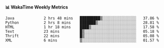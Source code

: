 **:bar_chart: WakaTime Weekly Metrics**

<!--START_SECTION:waka-->

```text
Java             2 hrs 48 mins   █████████▒░░░░░░░░░░░░░░░   37.86 %
Python           2 hrs 8 mins    ███████▒░░░░░░░░░░░░░░░░░   28.81 %
HTML             1 hr 18 mins    ████▒░░░░░░░░░░░░░░░░░░░░   17.58 %
Text             23 mins         █▒░░░░░░░░░░░░░░░░░░░░░░░   05.18 %
Thrift           22 mins         █▒░░░░░░░░░░░░░░░░░░░░░░░   05.08 %
XML              6 mins          ▒░░░░░░░░░░░░░░░░░░░░░░░░   01.57 %
```

<!--END_SECTION:waka-->
